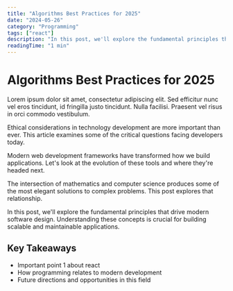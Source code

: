 ```yaml
---
title: "Algorithms Best Practices for 2025"
date: "2024-05-26"
category: "Programming"
tags: ["react"]
description: "In this post, we'll explore the fundamental principles that drive modern software design. Understanding these concepts i..."
readingTime: "1 min"
---
```


# Algorithms Best Practices for 2025

Lorem ipsum dolor sit amet, consectetur adipiscing elit. Sed efficitur nunc vel eros tincidunt, id fringilla justo tincidunt. Nulla facilisi. Praesent vel risus in orci commodo vestibulum.

Ethical considerations in technology development are more important than ever. This article examines some of the critical questions facing developers today.

Modern web development frameworks have transformed how we build applications. Let's look at the evolution of these tools and where they're headed next.

The intersection of mathematics and computer science produces some of the most elegant solutions to complex problems. This post explores that relationship.

In this post, we'll explore the fundamental principles that drive modern software design. Understanding these concepts is crucial for building scalable and maintainable applications.

## Key Takeaways

- Important point 1 about react
- How programming relates to modern development
- Future directions and opportunities in this field
